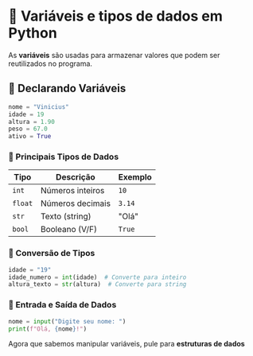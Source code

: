 # 🔢 Variáveis e tipos de dados em Python  

As **variáveis** são usadas para armazenar valores que podem ser reutilizados no programa.  

## 🔹 Declarando Variáveis  

```python
nome = "Vinicius"
idade = 19
altura = 1.90
peso = 67.0
ativo = True
```

### 🔹 Principais Tipos de Dados  

| Tipo     | Descrição        | Exemplo |
|----------|-----------------|---------|
| `int`    | Números inteiros | `10`    |
| `float`  | Números decimais | `3.14`  |
| `str`    | Texto (string)   | "Olá"   |
| `bool`   | Booleano (V/F)   | `True`  |

### 🔹 Conversão de Tipos  

```python
idade = "19"
idade_numero = int(idade)  # Converte para inteiro
altura_texto = str(altura)  # Converte para string
```

### 🔹 Entrada e Saída de Dados  

```python
nome = input("Digite seu nome: ")
print(f"Olá, {nome}!")
```

Agora que sabemos manipular variáveis, pule para **estruturas de dados**

